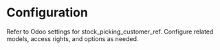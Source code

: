 # Configuration

Refer to Odoo settings for stock_picking_customer_ref. Configure related models, access rights, and options as needed.
